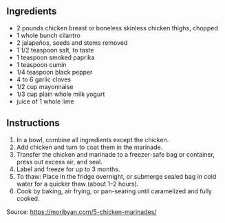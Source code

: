 ## Ingredients
- 2 pounds chicken breast or boneless skinless chicken thighs, chopped
- 1 whole bunch cilantro
- 2 jalapeños, seeds and stems removed
- 1 1/2 teaspoon salt, to taste
- 1 teaspoon smoked paprika
- 1 teaspoon cumin
- 1/4 teaspoon black pepper
- 4 to 6 garlic cloves
- 1/2 cup mayonnaise
- 1/3 cup plain whole milk yogurt
- juice of 1 whole lime
## Instructions
1. In a bowl, combine all ingredients except the chicken.
2. Add chicken and turn to coat them in the marinade.
3. Transfer the chicken and marinade to a freezer-safe bag or container, press out excess air, and seal.
4. Label and freeze for up to 3 months.
5. To thaw: Place in the fridge overnight, or submerge sealed bag in cold water for a quicker thaw (about 1–2 hours).
6. Cook by baking, air frying, or pan-searing until caramelized and fully cooked.

Source: https://moribyan.com/5-chicken-marinades/